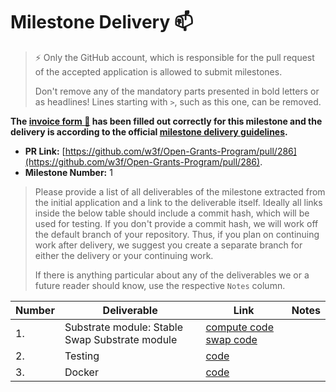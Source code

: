 # Milestone Delivery :mailbox:

> ⚡ Only the GitHub account, which is responsible for the pull request of the accepted application is allowed to submit milestones.
>
> Don't remove any of the mandatory parts presented in bold letters or as headlines! Lines starting with `>`, such as this one, can be removed.

**The [invoice form :pencil:](https://forms.gle/8Wx7nxtq8fKrsuEz8) has been filled out correctly for this milestone and the delivery is according to the official [milestone delivery guidelines](https://github.com/w3f/General-Grants-Program/blob/master/grants/milestone-deliverables-guidelines.md).**  

* **PR Link:** [https://github.com/w3f/Open-Grants-Program/pull/286](https://github.com/w3f/Open-Grants-Program/pull/286).
* **Milestone Number:** 1

> Please provide a list of all deliverables of the milestone extracted from the initial application and a link to the deliverable itself. Ideally all links inside the below table should include a commit hash, which will be used for testing. If you don't provide a commit hash, we will work off the default branch of your repository. Thus, if you plan on continuing work after delivery, we suggest you create a separate branch for either the delivery or your continuing work.
>
> If there is anything particular about any of the deliverables we or a future reader should know, use the respective `Notes` column.

| Number | Deliverable | Link | Notes |
| ------------- | ------------- | ------------- |------------- |
| 1. | Substrate module: Stable Swap Substrate module |[compute code](https://github.com/nutsfinance/stable-asset/blob/master/pallets/stable-asset/src/lib.rs#L360-L446) [swap code](https://github.com/nutsfinance/stable-asset/blob/master/pallets/stable-asset/src/lib.rs#L482-L517)||
| 2.  | Testing |[code](https://github.com/nutsfinance/stable-asset/blob/master/pallets/stable-asset/src/tests.rs)||
| 3.  | Docker |[code](https://github.com/nutsfinance/stable-asset/blob/master/Dockerfile)||
